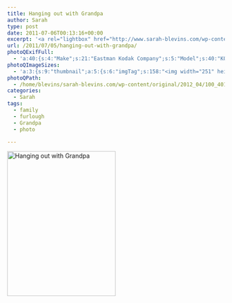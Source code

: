 ```yaml
---
title: Hanging out with Grandpa
author: Sarah
type: post
date: 2011-07-06T00:13:16+00:00
excerpt: '<a rel="lightbox" href="http://www.sarah-blevins.com/wp-content/main/2012_04/100_4014.jpg" title="Hanging out with Grandpa"><img width="251" height="335" alt="Hanging out with Grandpa" src="/images/original/2012_04/100_4014.jpg" class="photoQexcerpt photoQLinkImg" /></a>'
url: /2011/07/05/hanging-out-with-grandpa/
photoQExifFull:
  - 'a:40:{s:4:"Make";s:21:"Eastman Kodak Company";s:5:"Model";s:40:"KODAK EASYSHARE C813 ZOOM DIGITAL CAMERA";s:11:"Orientation";s:17:"1: Normal (0 deg)";s:11:"xResolution";s:3:"480";s:11:"yResolution";s:3:"480";s:14:"ResolutionUnit";s:4:"Inch";s:8:"Software";s:15:"QuickTime 7.6.6";s:8:"DateTime";s:19:"2011:07:07 20:36:44";s:12:"HostComputer";s:15:"Mac OS X 10.6.7";s:12:"ExposureTime";s:8:"1/64 sec";s:7:"FNumber";s:5:"f/2.7";s:15:"ExposureProgram";s:7:"Program";s:15:"ISOSpeedRatings";s:3:"200";s:11:"ExifVersion";s:11:"version 2.2";s:16:"DateTimeOriginal";s:19:"2011:07:05 17:13:16";s:17:"DateTimedigitized";s:19:"2011:07:05 17:13:16";s:17:"ShutterSpeedValue";s:8:"1/63 sec";s:13:"ApertureValue";s:5:"f/2.7";s:17:"ExposureBiasValue";s:4:"0 EV";s:16:"MaxApertureValue";s:5:"f/2.7";s:12:"MeteringMode";s:13:"Multi-Segment";s:11:"LightSource";s:15:"Unknown or Auto";s:5:"Flash";s:18:"Red Eye, Auto-Mode";s:11:"FocalLength";s:4:"6 mm";s:15:"FlashPixVersion";s:9:"version 1";s:10:"ColorSpace";s:4:"sRGB";s:14:"ExifImageWidth";s:11:"3296 pixels";s:15:"ExifImageHeight";s:11:"2472 pixels";s:13:"ExposureIndex";s:3:"200";s:13:"SensingMethod";s:35:"Unknown: One Chip Color Area Sensor";s:10:"FileSource";s:20:"Digital Still Camera";s:9:"SceneType";s:21:"Directly Photographed";s:12:"ExposureMode";s:1:"0";s:12:"WhiteBalance";s:1:"0";s:16:"DigitalZoomRatio";s:1:"0";s:16:"SceneCaptureMode";s:1:"0";s:8:"Contrast";s:1:"0";s:10:"Saturation";s:1:"0";s:9:"Sharpness";s:1:"0";s:20:"FocalLength35mmEquiv";s:0:"";}'
photoQImageSizes:
  - 'a:3:{s:9:"thumbnail";a:5:{s:6:"imgTag";s:158:"<img width="251" height="335" alt="Hanging out with Grandpa" src="/images/original/2012_04/100_4014.jpg" class="PhotoQImg" />";s:6:"imgUrl";s:70:"/images/original/2012_04/100_4014.jpg";s:7:"imgPath";s:73:"/home/blevins/sarah-blevins.com/wp-content/thumbnail/2012_04/100_4014.jpg";s:8:"imgWidth";s:3:"251";s:9:"imgHeight";s:3:"335";}s:4:"main";a:5:{s:6:"imgTag";s:153:"<img width="394" height="525" alt="Hanging out with Grandpa" src="http://www.sarah-blevins.com/wp-content/main/2012_04/100_4014.jpg" class="PhotoQImg" />";s:6:"imgUrl";s:65:"http://www.sarah-blevins.com/wp-content/main/2012_04/100_4014.jpg";s:7:"imgPath";s:68:"/home/blevins/sarah-blevins.com/wp-content/main/2012_04/100_4014.jpg";s:8:"imgWidth";s:3:"394";s:9:"imgHeight";s:3:"525";}s:8:"original";a:5:{s:6:"imgTag";s:159:"<img width="2472" height="3296" alt="Hanging out with Grandpa" src="/images/original/2012_04/100_4014.jpg" class="PhotoQImg" />";s:6:"imgUrl";s:69:"/images/original/2012_04/100_4014.jpg";s:7:"imgPath";s:72:"/home/blevins/sarah-blevins.com/wp-content/original/2012_04/100_4014.jpg";s:8:"imgWidth";s:4:"2472";s:9:"imgHeight";s:4:"3296";}}'
photoQPath:
  - /home/blevins/sarah-blevins.com/wp-content/original/2012_04/100_4014.jpg
categories:
  - Sarah
tags:
  - family
  - furlough
  - Grandpa
  - photo

---
```

<a rel="lightbox" href="/images/original/2012_04/100_4014.jpg" title="Hanging out with Grandpa"><img width="251" height="335" alt="Hanging out with Grandpa" src="/images/original/2012_04/100_4014.jpg" class="photoQcontent photoQLinkImg" /></a>

<div class="photoQDescr">
</div>